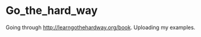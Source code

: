 Go_the_hard_way
===============

Going through http://learngothehardway.org/book. Uploading my examples.
